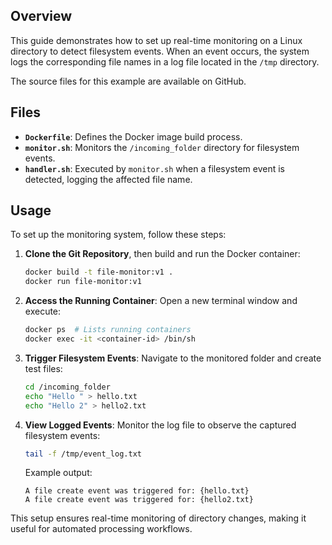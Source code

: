 
## Overview
This guide demonstrates how to set up real-time monitoring on a Linux directory to detect filesystem events. When an event occurs, the system logs the corresponding file names in a log file located in the `/tmp` directory.

The source files for this example are available on GitHub.

## Files

- **`Dockerfile`**: Defines the Docker image build process.
- **`monitor.sh`**: Monitors the `/incoming_folder` directory for filesystem events.
- **`handler.sh`**: Executed by `monitor.sh` when a filesystem event is detected, logging the affected file name.

## Usage

To set up the monitoring system, follow these steps:

1. **Clone the Git Repository**, then build and run the Docker container:
   ```bash
   docker build -t file-monitor:v1 .
   docker run file-monitor:v1
   ```

2. **Access the Running Container**:
   Open a new terminal window and execute:
   ```bash
   docker ps  # Lists running containers
   docker exec -it <container-id> /bin/sh
   ```

3. **Trigger Filesystem Events**:
   Navigate to the monitored folder and create test files:
   ```bash
   cd /incoming_folder
   echo "Hello " > hello.txt
   echo "Hello 2" > hello2.txt
   ```

4. **View Logged Events**:
   Monitor the log file to observe the captured filesystem events:
   ```bash
   tail -f /tmp/event_log.txt
   ```
   Example output:
   ```
   A file create event was triggered for: {hello.txt}
   A file create event was triggered for: {hello2.txt}
   ```

This setup ensures real-time monitoring of directory changes, making it useful for automated processing workflows.